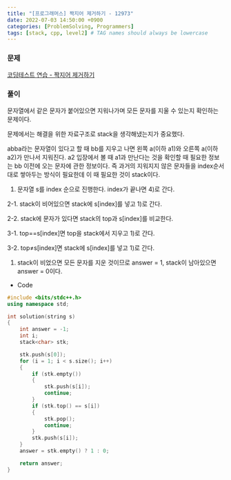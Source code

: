 ```yaml
---
title: "[프로그래머스] 짝지어 제거하기 - 12973"
date: 2022-07-03 14:50:00 +0900
categories: [ProblemSolving, Programmers]
tags: [stack, cpp, level2] # TAG names should always be lowercase
---
```


### 문제

[코딩테스트 연습 - 짝지어 제거하기](https://programmers.co.kr/learn/courses/30/lessons/12973)

### 풀이

문자열에서 같은 문자가 붙어있으면 지워나가며 모든 문자를 지울 수 있는지 확인하는 문제이다.

문제에서는 해결을 위한 자료구조로 stack을 생각해냈는지가 중요했다.

abba라는 문자열이 있다고 할 때 bb를 지우고 나면 왼쪽 a(이하 a1)와 오른쪽 a(이하 a2)가 만나서 지워진다. a2 입장에서 볼 때 a1과 만난다는 것을 확인할 때 필요한 정보는 bb 이전에 오는 문자에 관한 정보이다. 즉 과거의 지워지지 않은 문자들을 index순서대로 쌓아두는 방식이 필요한데 이 때 필요한 것이 stack이다.

1. 문자열 s를 index 순으로 진행한다. index가 끝나면 4)로 간다.

2-1. stack이 비어있으면 stack에 s[index]를 넣고 1)로 간다.

2-2. stack에 문자가 있다면 stack의 top과 s[index]를 비교한다.

3-1. top==s[index]면 top을 stack에서 지우고 1)로 간다.

3-2. top≠s[index]면 stack에 s[index]를 넣고 1)로 간다.

1. stack이 비었으면 모든 문자를 지운 것이므로 answer = 1, stack이 남아있으면 answer = 0이다.

- Code

```cpp
#include <bits/stdc++.h>
using namespace std;

int solution(string s)
{
    int answer = -1;
    int i;
    stack<char> stk;

    stk.push(s[0]);
    for (i = 1; i < s.size(); i++)
    {
        if (stk.empty())
        {
            stk.push(s[i]);
            continue;
        }
        if (stk.top() == s[i])
        {
            stk.pop();
            continue;
        }
        stk.push(s[i]);
    }
    answer = stk.empty() ? 1 : 0;

    return answer;
}
```
